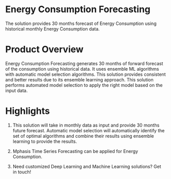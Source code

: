 # Energy Consumption Forecasting
The solution provides 30 months forecast of Energy Consumption using historical monthly Energy Consumption data.

# Product Overview
Energy Consumption Forecasting generates 30 months of forward forecast of the consumption using historical data. It uses ensemble ML algorithms with automatic model selection algorithms. This solution provides consistent and better results due to its ensemble learning approach. This solution performs automated model selection to apply the right model based on the input data.

# Highlights
1. This solution will take in monthly data as input and provide 30 months future forecast. Automatic model selection will automatically identify the set of optimal algorithms and combine their results using ensemble learning to provide the results.

2. Mphasis Time Series Forecasting can be applied for Energy Consumption.

3. Need customized Deep Learning and Machine Learning solutions? Get in touch!
